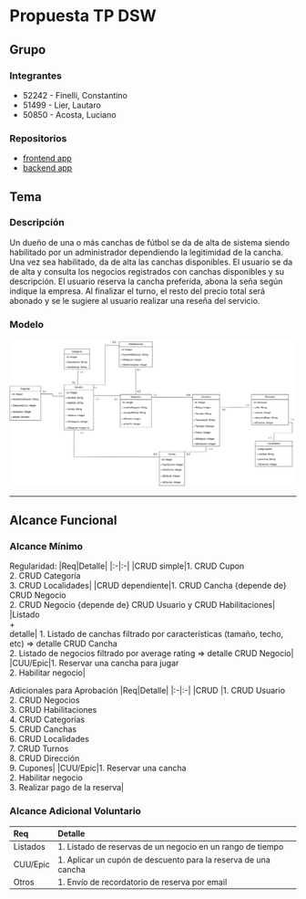 # Propuesta TP DSW

## Grupo
### Integrantes
* 52242 - Finelli, Constantino
* 51499 - Lier, Lautaro
* 50850 - Acosta, Luciano

### Repositorios
* [frontend app](https://github.com/lucianoacosta23/frontend)
* [backend app](https://github.com/ConstanFinelli/back-dsw)

## Tema
### Descripción
Un dueño de una o más canchas de fútbol se da de alta de sistema siendo habilitado por un administrador dependiendo la legitimidad de la cancha. Una vez sea habilitado, da de alta las canchas disponibles. El usuario se da de alta y consulta los negocios registrados con canchas disponibles y su descripción. El usuario reserva la cancha preferida, abona la seña según indique la empresa. Al finalizar el turno, el resto del precio total será abonado y se le sugiere al usuario realizar una reseña del servicio. 

### Modelo


![imagen del modelo](https://github.com/Alberto-ll/TP-DSW-2025-Acosta-Lier-Finelli/blob/main/Modelo%20de%20dominio.svg)

---

## Alcance Funcional 

### Alcance Mínimo

Regularidad:
|Req|Detalle|
|:-|:-|
|CRUD simple|1. CRUD Cupon <br>2. CRUD Categoría<br>3. CRUD Localidades|
|CRUD dependiente|1. CRUD Cancha {depende de} CRUD Negocio<br>2. CRUD Negocio {depende de} CRUD Usuario y CRUD Habilitaciones|
|Listado<br>+<br>detalle| 1. Listado de canchas filtrado por características (tamaño, techo, etc) => detalle CRUD Cancha<br> 2. Listado de negocios filtrado por average rating => detalle CRUD Negocio|
|CUU/Epic|1. Reservar una cancha para jugar<br>2. Habilitar negocio|


Adicionales para Aprobación
|Req|Detalle|
|:-|:-|
|CRUD |1. CRUD Usuario<br>2. CRUD Negocios<br>3. CRUD Habilitaciones<br>4. CRUD Categorías<br>5. CRUD Canchas<br> 6. CRUD Localidades<br> 7. CRUD Turnos<br> 8. CRUD Dirección <br> 9. Cupones|
|CUU/Epic|1. Reservar una cancha<br>2. Habilitar negocio<br>3. Realizar pago de la reserva|


### Alcance Adicional Voluntario

|Req|Detalle|
|:-|:-|
|Listados |1. Listado de reservas de un negocio en un rango de tiempo|
|CUU/Epic|1. Aplicar un cupón de descuento para la reserva de una cancha|
|Otros|1. Envío de recordatorio de reserva por email|

